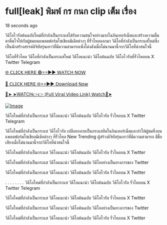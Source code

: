 # full[leak] พิมพ์ กร กนก clip เต็ม เรื่อง


18 seconds ago

วิดีโอไวรัลต้นฉบับใหม่ที่กำลังเป็นกระแสได้รับความสนใจอย่างมากในอินเทอร์เน็ตและสร้างความตื่นตาตื่นใจให้กับผู้ชมบนแพลตฟอร์มโซเชียลมีเดียต่างๆ ที่รั่วไหลออกมา วิดีโอที่กำลังเป็นกระแสใหม่ซึ่งเป็นนักสร้างสรรค์ดิจิทัลรุ่นเยาว์ที่มีความสามารถเพิ่งโด่งดังเมื่อไม่นานมานี้จากวิดีโอที่น่าสนใจนี้

วิดีโอที่รั่วไหล วิดีโอที่กำลังเป็นกระแสใหม่ วิดีโอแนะนำ วิดีโอต้นฉบับ วิดีโอไวรัลที่รั่วไหลบน X Twitter Telegram


[🌐 𝖢𝖫𝖨𝖢𝖪 𝖧𝖤𝖱𝖤 🟢==►► 𝖶𝖠𝖳𝖢𝖧 𝖭𝖮𝖶](https://tania-chudche-sir.blogspot.com/2024/07/updated-videos.html)

[🔴 𝖢𝖫𝖨𝖢𝖪 𝖧𝖤𝖱𝖤 🌐==►► 𝖣𝗈𝗐𝗇𝗅𝗈𝖺𝖽 𝖭𝗈𝗐](https://tania-chudche-sir.blogspot.com/2024/07/updated-videos.html)

[🔴➤ ➤WATCH👉👉 (𝖥𝗎𝗅𝗅 𝖵𝗂𝗋𝖺𝗅 𝖵𝗂𝖽𝖾𝗈 𝖫𝗂𝗇𝗄) 𝖶𝖺𝗍𝖼𝗁🔴➤](https://tania-chudche-sir.blogspot.com/2024/07/updated-videos.html)

[![Image](https://github.com/user-attachments/assets/5730ee04-2957-421a-84a1-685c71776fa8)](https://tania-chudche-sir.blogspot.com/2024/07/updated-videos.html)

วิดีโอใหม่ที่กำลังเป็นกระแส วิดีโอแนะนำ วิดีโอต้นฉบับ วิดีโอไวรัล รั่วไหลบน X Twitter Telegram

วิดีโอใหม่ที่กำลังเป็นกระแส วิดีโอไวรัล เปลือยกลายเป็นกระแสฮิตในอินเทอร์เน็ตและทำให้ผู้ชมทึ่งบนแพลตฟอร์มโซเชียลมีเดียต่างๆ ที่รั่วไหล New Trending ผู้สร้างดิจิทัลรุ่นเยาว์ที่มีความสามารถ มีชื่อเสียงเมื่อไม่นานมานี้จากวิดีโอที่น่าสนใจนี้

วิดีโอใหม่ที่กำลังเป็นกระแส วิดีโอแนะนำ วิดีโอต้นฉบับ วิดีโอไวรัล รั่วไหลบน X Twitter

วิดีโอใหม่ที่กำลังเป็นกระแส วิดีโอแนะนำ วิดีโอต้นฉบับ วิดีโออย่างเป็นทางการของ Twitter

วิดีโอใหม่ที่กำลังเป็นกระแส วิดีโอแนะนำ วิดีโอต้นฉบับ วิดีโอไวรัล รั่วไหลบน X Twitter

. . . . . . . . วิดีโอใหม่ที่กำลังเป็นกระแส วิดีโอแนะนำ วิดีโอต้นฉบับ วิดีโอไวรัล รั่วไหลบน X Twitter Telegram

วิดีโอใหม่ที่กำลังเป็นกระแส วิดีโอแนะนำ วิดีโอต้นฉบับ วิดีโอไวรัล รั่วไหลบน X Twitter

วิดีโอใหม่ที่กำลังเป็นกระแส วิดีโอแนะนำ วิดีโอต้นฉบับ วิดีโออย่างเป็นทางการของ Twitter

วิดีโอใหม่ที่กำลังเป็นกระแส วิดีโอแนะนำ วิดีโอต้นฉบับ วิดีโอไวรัล รั่วไหลบน X Twitter